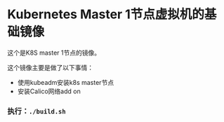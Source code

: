 # Kubernetes Master 1节点虚拟机的基础镜像

  这个是K8S master 1节点的镜像。
  
  这个镜像主要是做了以下事情：

  - 使用kubeadm安装k8s master节点
  - 安装Calico网络add on

### 执行：`./build.sh`

